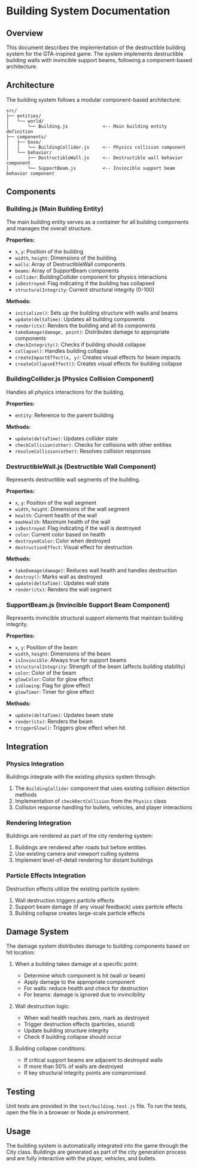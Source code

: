 # Building System Documentation

## Overview

This document describes the implementation of the destructible building system for the GTA-inspired game. The system implements destructible building walls with invincible support beams, following a component-based architecture.

## Architecture

The building system follows a modular component-based architecture:

```
src/
├── entities/
│   └── world/
│       └── Building.js             <-- Main building entity definition
├── components/
│   ├── base/
│   │   └── BuildingCollider.js     <-- Physics collision component
│   └── behavior/
│       ├── DestructibleWall.js     <-- Destructible wall behavior component
│       └── SupportBeam.js          <-- Invincible support beam behavior component
```

## Components

### Building.js (Main Building Entity)

The main building entity serves as a container for all building components and manages the overall structure.

**Properties:**
- `x`, `y`: Position of the building
- `width`, `height`: Dimensions of the building
- `walls`: Array of DestructibleWall components
- `beams`: Array of SupportBeam components
- `collider`: BuildingCollider component for physics interactions
- `isDestroyed`: Flag indicating if the building has collapsed
- `structuralIntegrity`: Current structural integrity (0-100)

**Methods:**
- `initialize()`: Sets up the building structure with walls and beams
- `update(deltaTime)`: Updates all building components
- `render(ctx)`: Renders the building and all its components
- `takeDamage(damage, point)`: Distributes damage to appropriate components
- `checkIntegrity()`: Checks if building should collapse
- `collapse()`: Handles building collapse
- `createImpactEffect(x, y)`: Creates visual effects for beam impacts
- `createCollapseEffect()`: Creates visual effects for building collapse

### BuildingCollider.js (Physics Collision Component)

Handles all physics interactions for the building.

**Properties:**
- `entity`: Reference to the parent building

**Methods:**
- `update(deltaTime)`: Updates collider state
- `checkCollision(other)`: Checks for collisions with other entities
- `resolveCollision(other)`: Resolves collision responses

### DestructibleWall.js (Destructible Wall Component)

Represents destructible wall segments of the building.

**Properties:**
- `x`, `y`: Position of the wall segment
- `width`, `height`: Dimensions of the wall segment
- `health`: Current health of the wall
- `maxHealth`: Maximum health of the wall
- `isDestroyed`: Flag indicating if the wall is destroyed
- `color`: Current color based on health
- `destroyedColor`: Color when destroyed
- `destructionEffect`: Visual effect for destruction

**Methods:**
- `takeDamage(damage)`: Reduces wall health and handles destruction
- `destroy()`: Marks wall as destroyed
- `update(deltaTime)`: Updates wall state
- `render(ctx)`: Renders the wall segment

### SupportBeam.js (Invincible Support Beam Component)

Represents invincible structural support elements that maintain building integrity.

**Properties:**
- `x`, `y`: Position of the beam
- `width`, `height`: Dimensions of the beam
- `isInvincible`: Always true for support beams
- `structuralIntegrity`: Strength of the beam (affects building stability)
- `color`: Color of the beam
- `glowColor`: Color for glow effect
- `isGlowing`: Flag for glow effect
- `glowTimer`: Timer for glow effect

**Methods:**
- `update(deltaTime)`: Updates beam state
- `render(ctx)`: Renders the beam
- `triggerGlow()`: Triggers glow effect when hit

## Integration

### Physics Integration

Buildings integrate with the existing physics system through:
1. The `BuildingCollider` component that uses existing collision detection methods
2. Implementation of `checkRectCollision` from the `Physics` class
3. Collision response handling for bullets, vehicles, and player interactions

### Rendering Integration

Buildings are rendered as part of the city rendering system:
1. Buildings are rendered after roads but before entities
2. Use existing camera and viewport culling systems
3. Implement level-of-detail rendering for distant buildings

### Particle Effects Integration

Destruction effects utilize the existing particle system:
1. Wall destruction triggers particle effects
2. Support beam damage (if any visual feedback) uses particle effects
3. Building collapse creates large-scale particle effects

## Damage System

The damage system distributes damage to building components based on hit location:

1. When a building takes damage at a specific point:
   - Determine which component is hit (wall or beam)
   - Apply damage to the appropriate component
   - For walls: reduce health and check for destruction
   - For beams: damage is ignored due to invincibility

2. Wall destruction logic:
   - When wall health reaches zero, mark as destroyed
   - Trigger destruction effects (particles, sound)
   - Update building structure integrity
   - Check if building collapse should occur

3. Building collapse conditions:
   - If critical support beams are adjacent to destroyed walls
   - If more than 50% of walls are destroyed
   - If key structural integrity points are compromised

## Testing

Unit tests are provided in the `test/building.test.js` file. To run the tests, open the file in a browser or Node.js environment.

## Usage

The building system is automatically integrated into the game through the City class. Buildings are generated as part of the city generation process and are fully interactive with the player, vehicles, and bullets.